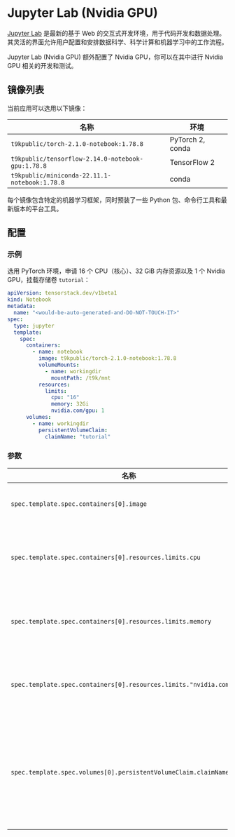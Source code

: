 # Jupyter Lab (Nvidia GPU)

[Jupyter Lab](https://github.com/jupyterlab/jupyterlab) 是最新的基于 Web 的交互式开发环境，用于代码开发和数据处理。其灵活的界面允许用户配置和安排数据科学、科学计算和机器学习中的工作流程。

Jupyter Lab (Nvidia GPU) 额外配置了 Nvidia GPU，你可以在其中进行 Nvidia GPU 相关的开发和测试。

## 镜像列表

当前应用可以选用以下镜像：

| 名称                                              | 环境             |
| ------------------------------------------------- | ---------------- |
| `t9kpublic/torch-2.1.0-notebook:1.78.8`           | PyTorch 2, conda |
| `t9kpublic/tensorflow-2.14.0-notebook-gpu:1.78.8` | TensorFlow 2     |
| `t9kpublic/miniconda-22.11.1-notebook:1.78.8`     | conda            |

每个镜像包含特定的机器学习框架，同时预装了一些 Python 包、命令行工具和最新版本的平台工具。

## 配置

### 示例

选用 PyTorch 环境，申请 16 个 CPU（核心）、32 GiB 内存资源以及 1 个 Nvidia GPU，挂载存储卷 `tutorial`：

```yaml
apiVersion: tensorstack.dev/v1beta1
kind: Notebook
metadata:
  name: "<would-be-auto-generated-and-DO-NOT-TOUCH-IT>"
spec:
  type: jupyter
  template:
    spec:
      containers:
        - name: notebook
          image: t9kpublic/torch-2.1.0-notebook:1.78.8
          volumeMounts:
            - name: workingdir
              mountPath: /t9k/mnt
          resources:
            limits:
              cpu: "16"
              memory: 32Gi
              nvidia.com/gpu: 1
      volumes:
        - name: workingdir
          persistentVolumeClaim:
            claimName: "tutorial"
```

### 参数

| 名称                                                                 | 描述                                                          | 值                                      |
| -------------------------------------------------------------------- | ------------------------------------------------------------- | --------------------------------------- |
| `spec.template.spec.containers[0].image`                             | Jupyter Lab 容器镜像。                                        | `t9kpublic/torch-2.1.0-notebook:1.77.1` |
| `spec.template.spec.containers[0].resources.limits.cpu`              | Jupyter Lab 最多能使用的 CPU 数量。                           | `16`                                    |
| `spec.template.spec.containers[0].resources.limits.memory`           | Jupyter Lab 最多能使用的内存数量。                            | `32Gi`                                  |
| `spec.template.spec.containers[0].resources.limits."nvidia.com/gpu"` | Jupyter Lab 能使用的 Nvidia GPU 数量。                        | `1`                                     |
| `spec.template.spec.volumes[0].persistentVolumeClaim.claimName`      | 绑定一个 PVC 到 Jupyter Lab 上，作为 Jupyter Lab 的工作空间。 | `""`                                    |
